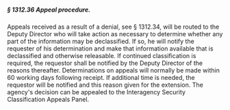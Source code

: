 ##### § 1312.36 Appeal procedure. #####

Appeals received as a result of a denial, see § 1312.34, will be routed to the Deputy Director who will take action as necessary to determine whether any part of the information may be declassified. If so, he will notify the requester of his determination and make that information available that is declassified and otherwise releasable. If continued classification is required, the requestor shall be notified by the Deputy Director of the reasons thereafter. Determinations on appeals will normally be made within 60 working days following receipt. If additional time is needed, the requestor will be notified and this reason given for the extension. The agency's decision can be appealed to the Interagency Security Classification Appeals Panel.